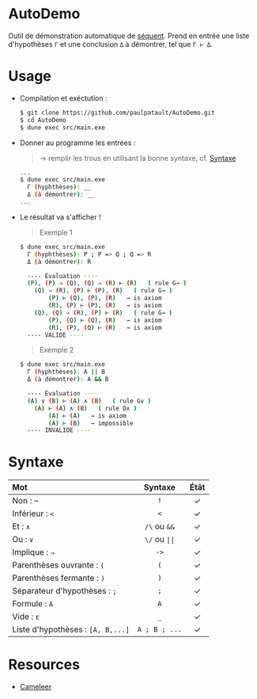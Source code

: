 # AutoDemo

Outil de démonstration automatique de [séquent](https://fr.wikipedia.org/wiki/Calcul_des_séquents).
Prend en entrée une liste d'hypothèses `Γ` et une conclusion `Δ` à démontrer, tel que `Γ ⊢ Δ`.

# Usage

+ Compilation et exéctution :
    ```bash
    $ git clone https://github.com/paulpatault/AutoDemo.git
    $ cd AutoDemo
    $ dune exec src/main.exe
    ```
+ Donner au programme les entrées :
  > → remplir les trous en utilisant la bonne syntaxe, cf. [Syntaxe](#Syntaxe)
    ```bash
    ...
    $ dune exec src/main.exe
      Γ (hyphthèses): __
      Δ (à démontrer): __
    ...
    ```
+ Le résultat va s'afficher !
    > Exemple 1
    ```bash
    $ dune exec src/main.exe
      Γ (hyphthèses): P ; P => Q ; Q => R
      Δ (à démontrer): R

      ---- Évaluation ----
      (P), (P) ⇒ (Q), (Q) ⇒ (R) ⊢ (R)   ( rule G→ )
        (Q) ⇒ (R), (P) ⊢ (P), (R)   ( rule G→ )
            (P) ⊢ (Q), (P), (R)   → is axiom
            (R), (P) ⊢ (P), (R)   → is axiom
        (Q), (Q) ⇒ (R), (P) ⊢ (R)   ( rule G→ )
            (P), (Q) ⊢ (Q), (R)   → is axiom
            (R), (P), (Q) ⊢ (R)   → is axiom
      ---- VALIDE ----
    ```
    > Exemple 2
    ```bash
    $ dune exec src/main.exe
      Γ (hyphthèses): A || B
      Δ (à démontrer): A && B

      ---- Évaluation ----
      (A) ∨ (B) ⊢ (A) ∧ (B)   ( rule G∨ )
        (A) ⊢ (A) ∧ (B)   ( rule D∧ )
            (A) ⊢ (A)   → is axiom
            (A) ⊢ (B)   → impossible
      ---- INVALIDE ----
    ```

# Syntaxe

| Mot                               |    Syntaxe     | Étât  |
| :-------------------------------- | :------------: | :---: |
| Non : `¬`                         |      `!`       |   ✓   |
| Inférieur : `<`                   |      `<`       |   ✓   |
| Et : `∧`                          | `/\` ou `&&`   |   ✓   |
| Ou : `∨`                          | `\/` ou `\|\|` |   ✓   |
| Implique : `⇒`                    |     `->`       |   ✓   |
| Parenthèses ouvrante : `(`        |      `(`       |   ✓   |
| Parenthèses fermante : `)`        |      `)`       |   ✓   |
| Séparateur d'hypothèses : `;`     |      `;`       |   ✓   |
| Formule : `A`                     |      `A`       |   ✓   |
| Vide : `ε`                        |      `_`       |   ✓   |
| Liste d'hypothèses : `[A, B,...]` | `A ; B ; ...`  |   ✓   |

# Resources

+ [Cameleer](https://github.com/mariojppereira/cameleer)
